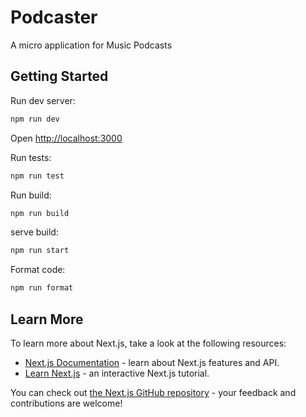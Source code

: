 # Podcaster

A micro application for Music Podcasts

## Getting Started

Run dev server:

```bash
npm run dev
```

Open [http://localhost:3000](http://localhost:3000)

Run tests:

```bash
npm run test
```

Run build:

```bash
npm run build
```

serve build:

```bash
npm run start
```

Format code:

```bash
npm run format
```

## Learn More

To learn more about Next.js, take a look at the following resources:

- [Next.js Documentation](https://nextjs.org/docs) - learn about Next.js features and API.
- [Learn Next.js](https://nextjs.org/learn) - an interactive Next.js tutorial.

You can check out [the Next.js GitHub repository](https://github.com/vercel/next.js/) - your feedback and contributions are welcome!
